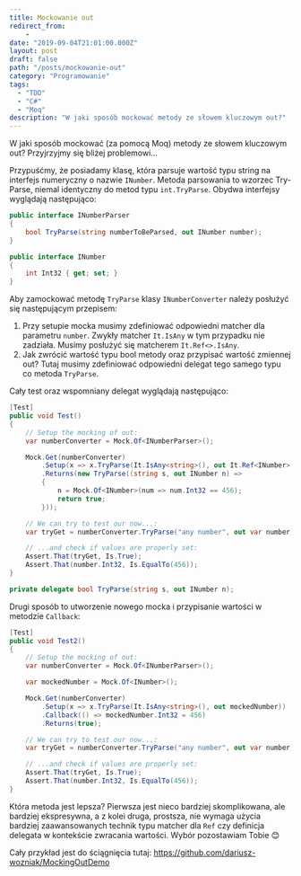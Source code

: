 ```yaml
---
title: Mockowanie out
redirect_from:
    -
date: "2019-09-04T21:01:00.000Z"
layout: post
draft: false
path: "/posts/mockowanie-out"
category: "Programowanie"
tags:
  - "TDD"
  - "C#"
  - "Moq"
description: "W jaki sposób mockować metody ze słowem kluczowym out?"
---
```


W jaki sposób mockować (za pomocą Moq) metody ze słowem kluczowym out? Przyjrzyjmy się bliżej problemowi...

Przypuśćmy, że posiadamy klasę, która parsuje wartość typu string na interfejs numeryczny o nazwie `INumber`. Metoda parsowania to wzorzec Try-Parse, niemal identyczny do metod typu `int.TryParse`. Obydwa interfejsy wyglądają następująco:

```csharp
public interface INumberParser
{
    bool TryParse(string numberToBeParsed, out INumber number);
}

public interface INumber
{
    int Int32 { get; set; }
}
```

Aby zamockować metodę `TryParse` klasy `INumberConverter` należy posłużyć się następującym przepisem:

1. Przy setupie mocka musimy zdefiniować odpowiedni matcher dla parametru `number`. Zwykły matcher `It.IsAny` w tym przypadku nie zadziała. Musimy posłużyć się matcherem `It.Ref<>.IsAny`.
1. Jak zwrócić wartość typu bool metody oraz przypisać wartość zmiennej out? Tutaj musimy zdefiniować odpowiedni delegat tego samego typu co metoda `TryParse`.

Cały test oraz wspomniany delegat wyglądają następująco:

```csharp
[Test]
public void Test()
{
    // Setup the mocking of out:
    var numberConverter = Mock.Of<INumberParser>();

    Mock.Get(numberConverter)
        .Setup(x => x.TryParse(It.IsAny<string>(), out It.Ref<INumber>.IsAny))
        .Returns(new TryParse((string s, out INumber n) =>
        {
            n = Mock.Of<INumber>(num => num.Int32 == 456);
            return true;
        }));

    // We can try to test our now...:
    var tryGet = numberConverter.TryParse("any number", out var number);

    // ...and check if values are properly set:
    Assert.That(tryGet, Is.True);
    Assert.That(number.Int32, Is.EqualTo(456));
}

private delegate bool TryParse(string s, out INumber n);
```

Drugi sposób to utworzenie nowego mocka i przypisanie wartości w metodzie `Callback`:

```csharp
[Test]
public void Test2()
{
    // Setup the mocking of out:
    var numberConverter = Mock.Of<INumberParser>();

    var mockedNumber = Mock.Of<INumber>();

    Mock.Get(numberConverter)
        .Setup(x => x.TryParse(It.IsAny<string>(), out mockedNumber))
        .Callback(() => mockedNumber.Int32 = 456)
        .Returns(true);

    // We can try to test our now...:
    var tryGet = numberConverter.TryParse("any number", out var number);

    // ...and check if values are properly set:
    Assert.That(tryGet, Is.True);
    Assert.That(number.Int32, Is.EqualTo(456));
}
```

Która metoda jest lepsza? Pierwsza jest nieco bardziej skomplikowana, ale bardziej ekspresywna, a z kolei druga, prostsza, nie wymaga użycia bardziej zaawansowanych technik typu matcher dla `Ref` czy definicja delegata w kontekście zwracania wartości. Wybór pozostawiam Tobie 😊

Cały przykład jest do ściągnięcia tutaj: https://github.com/dariusz-wozniak/MockingOutDemo
